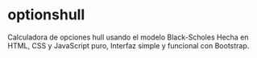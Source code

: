 # optionshull
Calculadora de opciones hull usando el modelo Black-Scholes Hecha en HTML, CSS y JavaScript puro, Interfaz simple y funcional con Bootstrap.
